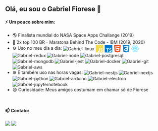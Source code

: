 ## Olá, eu sou o Gabriel Fiorese 👋


#### ⚡ Um pouco sobre mim:

- 🌎 Finalista mundial do NASA Space Apps Challange (2019)
- 🏅 2x top 100 BR - Maratona Behind The Code - IBM (2019, 2020)
- ⚙️ Uso no meu dia a dia: 
    <img align="center" alt="Gabriel-linux" height="25" src="https://cdn.jsdelivr.net/gh/devicons/devicon/icons/linux/linux-original.svg">
    <img align="center" alt="Gabriel-js" height="25" src="https://raw.githubusercontent.com/devicons/devicon/master/icons/javascript/javascript-plain.svg">
    <img align="center" alt="Gabriel-ts" height="25" src="https://raw.githubusercontent.com/devicons/devicon/master/icons/typescript/typescript-plain.svg">
    <img align="center" alt="Gabriel-html" height="25" src="https://raw.githubusercontent.com/devicons/devicon/master/icons/html5/html5-original.svg">
    <img align="center" alt="Gabriel-css" height="25" src="https://raw.githubusercontent.com/devicons/devicon/master/icons/css3/css3-original.svg">
    <img align="center" alt="Gabriel-react" height="25" src="https://raw.githubusercontent.com/devicons/devicon/master/icons/react/react-original.svg">
    <img align="center" alt="Gabriel-redux" height="25" src="https://cdn.jsdelivr.net/gh/devicons/devicon/icons/redux/redux-original.svg">
    <img align="center" alt="Gabriel-node" height="25" src="https://cdn.jsdelivr.net/gh/devicons/devicon/icons/nodejs/nodejs-plain.svg">
    <img align="center" alt="Gabriel-postgresql" height="25" src="https://cdn.jsdelivr.net/gh/devicons/devicon/icons/postgresql/postgresql-plain-wordmark.svg">
    <img align="center" alt="Gabriel-mongodb" height="25" src="https://cdn.jsdelivr.net/gh/devicons/devicon/icons/mongodb/mongodb-plain-wordmark.svg">
    <img align="center" alt="Gabriel-jest" height="20" src="https://cdn.jsdelivr.net/gh/devicons/devicon/icons/jest/jest-plain.svg">
    <img align="center" alt="Gabriel-docker" height="25" src="https://cdn.jsdelivr.net/gh/devicons/devicon/icons/docker/docker-plain-wordmark.svg">
    <img align="center" alt="Gabriel-git" height="25" src="https://cdn.jsdelivr.net/gh/devicons/devicon/icons/git/git-original.svg">
    <img align="center" alt="Gabriel-aws" height="45" src="https://cdn.jsdelivr.net/gh/devicons/devicon/icons/amazonwebservices/amazonwebservices-original-wordmark.svg">
- ⚙️ E também uso nas horas vagas:
    <img align="center" alt="Gabriel-nestjs" height="25" src="https://cdn.jsdelivr.net/gh/devicons/devicon/icons/nestjs/nestjs-plain.svg">
    <img align="center" alt="Gabriel-nextjs" height="25" src="https://cdn.jsdelivr.net/gh/devicons/devicon/icons/nextjs/nextjs-original-wordmark.svg">
    <img align="center" alt="Gabriel-python" height="25" src="https://cdn.jsdelivr.net/gh/devicons/devicon/icons/python/python-original-wordmark.svg">
    <img align="center" alt="Gabriel-arduino" height="25" src="https://cdn.jsdelivr.net/gh/devicons/devicon/icons/arduino/arduino-original-wordmark.svg">
    <img align="center" alt="Gabriel-electron" height="25" src="https://cdn.jsdelivr.net/gh/devicons/devicon/icons/electron/electron-original.svg">
    <img align="center" alt="Gabriel-jupyternotebook" height="25" src="https://cdn.jsdelivr.net/gh/devicons/devicon/icons/jupyter/jupyter-original-wordmark.svg">
- 😄 Curiosidade: Meus amigos costumam em chamar só de Fiorese

<br/>

#### 📫 Contato:

<div>
  <a href = "mailto:contatogabrielfiorese@gmail.com"><img src="https://img.shields.io/badge/-Gmail-%23333?style=for-the-badge&logo=gmail&logoColor=white" target="_blank"></a>
  <a href="https://www.linkedin.com/in/gabriel-fiorese-zancanela-27247418b" target="_blank"><img src="https://img.shields.io/badge/-LinkedIn-%230077B5?style=for-the-badge&logo=linkedin&logoColor=white" target="_blank"></a>
</div>
